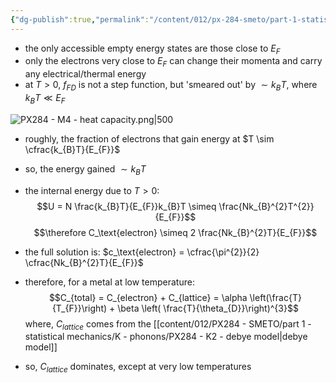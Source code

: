 ```yaml
---
{"dg-publish":true,"permalink":"/content/012/px-284-smeto/part-1-statistical-mechanics/m-fermions/px-284-m4-heat-capacity/","noteIcon":"1","created":"2025-08-27T13:15:24.884+01:00","updated":"2025-02-03T19:46:17.000+00:00"}
---
```


- the only accessible empty energy states are those close to $E_F$
- only the electrons very close to $E_F$ can change their momenta and carry any electrical/thermal energy
- at $T>0$, $f_{FD}$ is not a step function, but 'smeared out' by $\sim k_{B}T$, where $k_{B}T \ll E_F$

![PX284 - M4 - heat capacity.png|500](/img/user/pics/PX284%20-%20M4%20-%20heat%20capacity.png)

- roughly, the fraction of electrons that gain energy at $T \sim \cfrac{k_{B}T}{E_{F}}$
- so, the energy gained $\sim k_{B}T$
- the internal energy due to $T>0:$
$$U = N \frac{k_{B}T}{E_{F}}k_{B}T \simeq \frac{Nk_{B}^{2}T^{2}}{E_{F}}$$
$$\therefore C_\text{electron} \simeq 2 \frac{Nk_{B}^{2}T}{E_{F}}$$
- the full solution is: $c_\text{electron} =  \cfrac{\pi^{2}}{2} \cfrac{Nk_{B}^{2}T}{E_{F}}$

- therefore, for a metal at low temperature:
$$C_{total} = C_{electron} + C_{lattice} = \alpha \left(\frac{T}{T_{F}}\right) + \beta \left( \frac{T}{\theta_{D}}\right)^{3}$$
	where, ${} C_{lattice}$ comes from the [[content/012/PX284 - SMETO/part 1 - statistical mechanics/K - phonons/PX284 - K2 - debye model\|debye model]]

- so, $C_{lattice}$ dominates, except at very low temperatures